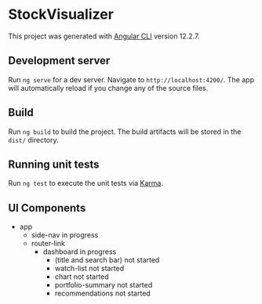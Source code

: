 # StockVisualizer

This project was generated with [Angular CLI](https://github.com/angular/angular-cli) version 12.2.7.

## Development server

Run `ng serve` for a dev server. Navigate to `http://localhost:4200/`. The app will automatically reload if you change any of the source files.

## Build

Run `ng build` to build the project. The build artifacts will be stored in the `dist/` directory.

## Running unit tests

Run `ng test` to execute the unit tests via [Karma](https://karma-runner.github.io).

## UI Components
* app
    * side-nav                              in progress
    * router-link               
        * dashboard                         in progress
            * (title and search bar)        not started
            * watch-list                    not started
            * chart                         not started
            * portfolio-summary             not started
            * recommendations               not started
